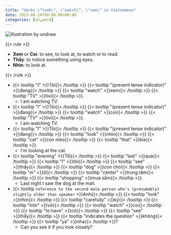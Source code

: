 ```yaml
---
title: "Verbs \"look\", \"watch\", \"see\" in Vietnamese"
date: 2023-06-24T00:00:00+00:00
categories: [a2,word]
---
```


![illustration by undraw](/images/undraw/undraw_Playful_cat_re_ac9g.png)

{{< rule >}}

- **Xem** or **Coi**: to see, to look at, to watch or to read.
- **Thấy**: to notice something using eyes.
- **Nhìn**: to look at.

{{< /rule >}}

- {{< tooltip "I" >}}Tôi{{< /tooltip >}}
  {{< tooltip "(present tense indicator)" >}}đang{{< /tooltip >}}
  {{< tooltip "watch" >}}xem{{< /tooltip >}}
  {{< tooltip "TV" >}}tivi{{< /tooltip >}}.
    - I am watching TV.
- {{< tooltip "I" >}}Tôi{{< /tooltip >}}
  {{< tooltip "(present tense indicator)" >}}đang{{< /tooltip >}}
  {{< tooltip "watch" >}}coi{{< /tooltip >}}
  {{< tooltip "TV" >}}tivi{{< /tooltip >}}.
    - I am watching TV.
- {{< tooltip "I" >}}Tôi{{< /tooltip >}}
  {{< tooltip "(present tense indicator)" >}}đang{{< /tooltip >}}
  {{< tooltip "look" >}}nhìn{{< /tooltip >}}
  {{< tooltip "cat" >}}con mèo{{< /tooltip >}}
  {{< tooltip "that" >}}kìa{{< /tooltip >}}.
    - I'm looking at the cat.
- {{< tooltip "evening" >}}Tối{{< /tooltip >}}
  {{< tooltip "last" >}}qua{{< /tooltip >}}
  {{< tooltip "I" >}}tôi{{< /tooltip >}}
  {{< tooltip "see" >}}thấy{{< /tooltip >}}
  {{< tooltip "dog" >}}con chó{{< /tooltip >}}
  {{< tooltip "in" >}}ở{{< /tooltip >}}
  {{< tooltip "center" >}}trung tâm{{< /tooltip >}}
  {{< tooltip "shopping" >}}mua sắm{{< /tooltip >}}.
    - Last night I saw the dog at the mall.
- {{< tooltip `
      reference to the second male person who's
      (presumably) slightly older than speaker
  ` >}}Anh{{< /tooltip >}}
  {{< tooltip "look" >}}nhìn{{< /tooltip >}}
  {{< tooltip "carefully" >}}kỹ{{< /tooltip >}}
  {{< tooltip "into" >}}vô{{< /tooltip >}}
  {{< tooltip "watch" >}}coi{{< /tooltip >}}
  {{< tooltip "to have" >}}có{{< /tooltip >}}
  {{< tooltip "see" >}}thấy{{< /tooltip >}}
  {{< tooltip "indicates the question" >}}không{{< /tooltip >}}
  {{< tooltip "ya" >}}nha{{< /tooltip >}}?
    - Can you see it if you look closely?
